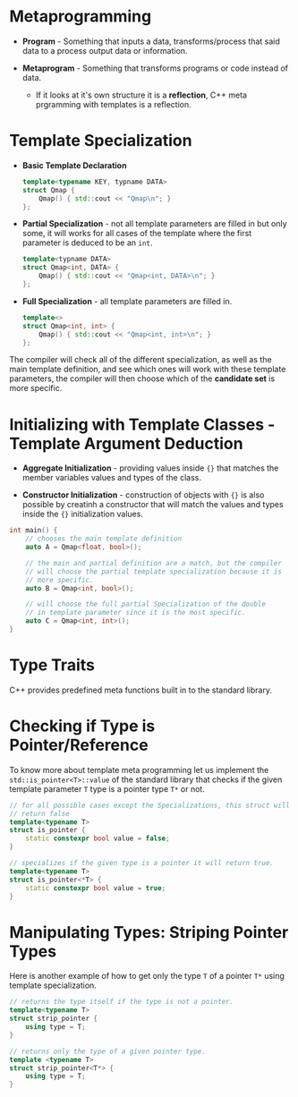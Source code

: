 # Metaprogramming

- **Program** - Something that inputs a data, transforms/process that said data to a process output data or information.

- **Metaprogram** - Something that transforms programs or code instead of data.
    - If it looks at it's own structure it is a **reflection**, C++ meta prgramming with templates is a reflection.

# Template Specialization

- **Basic Template Declaration**

    ```c++
    template<typename KEY, typname DATA>
    struct Qmap {
        Qmap() { std::cout << "Qmap\n"; }
    };
    ```

- **Partial Specialization** - not all template parameters are filled in but only some, it will works for all cases of the template where the first parameter is deduced to be an `int`.

    ```c++
    template<typname DATA>
    struct Qmap<int, DATA> {
        Qmap() { std::cout << "Qmap<int, DATA>\n"; }
    };
    ```

- **Full Specialization** - all template parameters are filled in.

    ```c++
    template<>
    struct Qmap<int, int> {
        Qmap() { std::cout << "Qmap<int, int>\n"; }
    };
    ```

The compiler will check all of the different specialization, as well as the main template definition, and see which ones will work with these template parameters, the compiler will then choose which of the **candidate set** is more specific.

# Initializing with Template Classes - Template Argument Deduction

- **Aggregate Initialization** - providing values inside `{}` that matches the member variables values and types of the class.

- **Constructor Initialization** - construction of objects with `{}` is also possible by creatinh a constructor that will match the values and types inside the `{}` initialization values.

```c++
int main() {
    // chooses the main template definition
    auto A = Qmap<float, bool>();

    // the main and partial definition are a match, but the compiler
    // will choose the partial template specialization because it is
    // more specific.
    auto B = Qmap<int, bool>();

    // will choose the full partial Specialization of the double
    // in template parameter since it is the most specific.
    auto C = Qmap<int, int>();
}
```

# Type Traits

C++ provides predefined meta functions built in to the standard library.

# Checking if Type is Pointer/Reference

To know more about template meta programming let us implement the `std::is_pointer<T>::value` of the standard library that checks if the given template parameter `T` type is a pointer type `T*` or not.

```c++
// for all possible cases except the Specializations, this struct will
// return false
template<typename T>
struct is_pointer {
    static constexpr bool value = false;
}

// specializes if the given type is a pointer it will return true.
template<typename T>
struct is_pointer<*T> {
    static constexpr bool value = true;
}
```

# Manipulating Types: Striping Pointer Types

Here is another example of how to get only the type `T` of a pointer `T*` using template specialization.

```c++
// returns the type itself if the type is not a pointer.
template<typename T>
struct strip_pointer {
    using type = T;
}

// returns only the type of a given pointer type.
template <typename T>
struct strip_pointer<T*> {
    using type = T;
}
```